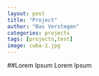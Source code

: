 ```yaml
---
layout: post
title: "Project"
author: "Bas Verstegen"
categories: projects
tags: [projects,test]
image: cuba-1.jpg
---
```


##Lorem Ipsum
Lorem Ipsum
